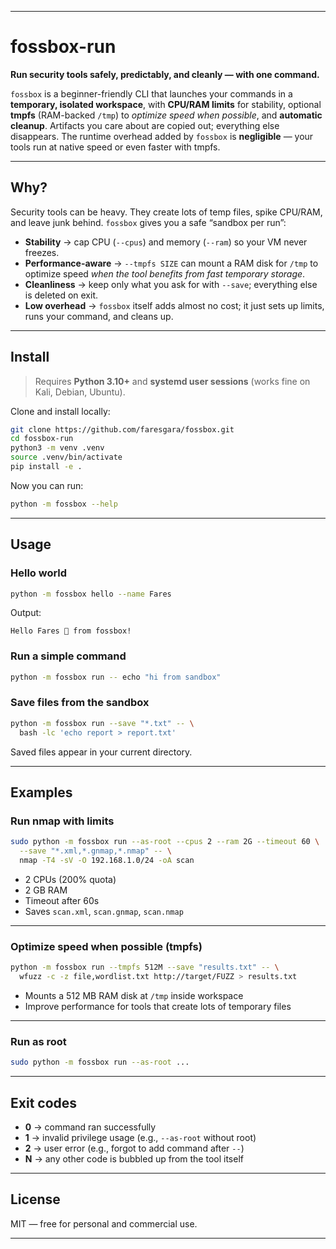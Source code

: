
---

# fossbox-run

**Run security tools safely, predictably, and cleanly — with one command.**

`fossbox` is a beginner-friendly CLI that launches your commands in a **temporary, isolated workspace**, with **CPU/RAM limits** for stability, optional **tmpfs** (RAM-backed `/tmp`) to *optimize speed when possible*, and **automatic cleanup**.
Artifacts you care about are copied out; everything else disappears. The runtime overhead added by `fossbox` is **negligible** — your tools run at native speed or even faster with tmpfs.

---

## Why?

Security tools can be heavy. They create lots of temp files, spike CPU/RAM, and leave junk behind. `fossbox` gives you a safe “sandbox per run”:

* **Stability** → cap CPU (`--cpus`) and memory (`--ram`) so your VM never freezes.
* **Performance-aware** → `--tmpfs SIZE` can mount a RAM disk for `/tmp` to optimize speed *when the tool benefits from fast temporary storage*.
* **Cleanliness** → keep only what you ask for with `--save`; everything else is deleted on exit.
* **Low overhead** → `fossbox` itself adds almost no cost; it just sets up limits, runs your command, and cleans up.

---

## Install

> Requires **Python 3.10+** and **systemd user sessions** (works fine on Kali, Debian, Ubuntu).

Clone and install locally:

```bash
git clone https://github.com/faresgara/fossbox.git
cd fossbox-run
python3 -m venv .venv
source .venv/bin/activate
pip install -e .
```

Now you can run:

```bash
python -m fossbox --help
```

---

## Usage

### Hello world

```bash
python -m fossbox hello --name Fares
```

Output:

```
Hello Fares 👋 from fossbox!
```

### Run a simple command

```bash
python -m fossbox run -- echo "hi from sandbox"
```

### Save files from the sandbox

```bash
python -m fossbox run --save "*.txt" -- \
  bash -lc 'echo report > report.txt'
```

Saved files appear in your current directory.

---

## Examples

### Run nmap with limits

```bash
sudo python -m fossbox run --as-root --cpus 2 --ram 2G --timeout 60 \
  --save "*.xml,*.gnmap,*.nmap" -- \
  nmap -T4 -sV -O 192.168.1.0/24 -oA scan
```

* 2 CPUs (200% quota)
* 2 GB RAM
* Timeout after 60s
* Saves `scan.xml`, `scan.gnmap`, `scan.nmap`

---

### Optimize speed when possible (tmpfs)

```bash
python -m fossbox run --tmpfs 512M --save "results.txt" -- \
  wfuzz -c -z file,wordlist.txt http://target/FUZZ > results.txt
```

* Mounts a 512 MB RAM disk at `/tmp` inside workspace
* Improve performance for tools that create lots of temporary files

---

### Run as root

```bash
sudo python -m fossbox run --as-root ...
```

---

## Exit codes

* **0** → command ran successfully
* **1** → invalid privilege usage (e.g., `--as-root` without root)
* **2** → user error (e.g., forgot to add command after `--`)
* **N** → any other code is bubbled up from the tool itself

---

## License

MIT — free for personal and commercial use.

---
